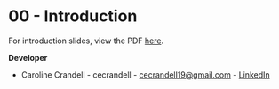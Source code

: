 # 00 - Introduction

For introduction slides, view the PDF [here](/00%20-%20Introduction/Google%20Looker.pdf).

**Developer**

- Caroline Crandell - cecrandell - cecrandell19@gmail.com - [LinkedIn](https://www.linkedin.com/in/carolinecrandell/)
